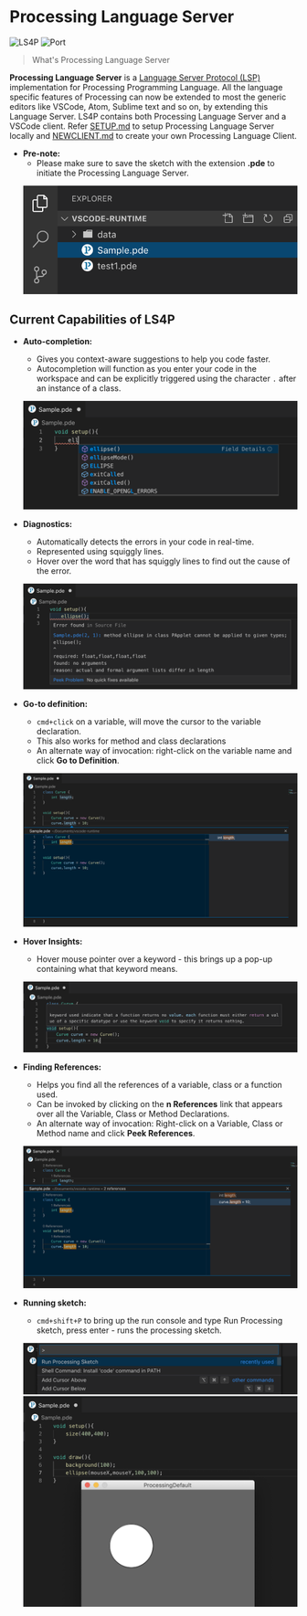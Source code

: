 # Processing Language Server

![LS4P](https://img.shields.io/badge/Language%20Server-LS4P-blue?style=flat-square)  ![Port](https://img.shields.io/badge/Port%20Number-6009-green?style=flat-square)<br />

> What's Processing Language Server

<b>Processing Language Server</b> is a [Language Server Protocol (LSP)](https://microsoft.github.io/language-server-protocol/) implementation for Processing Programming Language. All the language specific features of Processing can now be extended to most the generic editors like VSCode, Atom, Sublime text and so on, by extending this Language Server. LS4P contains both Processing Language Server and a VSCode client. Refer [SETUP.md](https://github.com/processing-language-server/LS4P/blob/master/assets/SETUP.md) to setup Processing Language Server locally and [NEWCLIENT.md](https://github.com/processing-language-server/LS4P/blob/master/assets/NEWCLIENT.md) to create your own Processing Language Client.<br>

* <b>Pre-note:</b> 
	- Please make sure to save the sketch with the extension <b>.pde</b> to initiate the Processing Language Server.<br>
	<p align="center">
        <img src="assets/imgs/prenote.png">
    </p>

## Current Capabilities of LS4P

* <b>Auto-completion:</b>
	- Gives you context-aware suggestions to help you code faster. 
	- Autocompletion will function as you enter your code in the workspace and can be explicitly triggered using the character `.` after an instance of a class.<br>
	<p align="center">
        <img src="assets/imgs/autocompletion.png">
    </p>

* <b>Diagnostics:</b>
	- Automatically detects the errors in your code in real-time.
	- Represented using squiggly lines.
	- Hover over the word that has squiggly lines to find out the cause of the error.<br>
	<p align="center">
        <img src="assets/imgs/diagnostics.png">
    </p>

* <b>Go-to definition:</b>
	- `cmd+click` on a variable, will move the cursor to the variable declaration.
	- This also works for method and class declarations
	- An alternate way of invocation: right-click on the variable name and click <b>Go to Definition</b>.<br>
	<p align="center">
		<img src="assets/imgs/gotodefinition2.png">
    </p>

* <b>Hover Insights:</b>
	- Hover mouse pointer over a keyword - this brings up a pop-up containing what that keyword means.<br>
	<p align="center">
        <img src="assets/imgs/hover.png">
    </p>

* <b>Finding References:</b>
	- Helps you find all the references of a variable, class or a function used. 
	- Can be invoked by clicking on the <b>n References</b> link that appears over all the Variable, Class or Method Declarations.
	- An alternate way of invocation: Right-click on a Variable, Class or Method name and click <b>Peek References</b>.<br>
	<p align="center">
		<img src="assets/imgs/references2.png">
    </p>

* <b>Running sketch:</b>
	- `cmd+shift+P` to bring up the run console and type Run Processing sketch, press enter - runs the processing sketch.<br>
	<p align="center">
        <img src="assets/imgs/run1.png"><br>
		<img src="assets/imgs/run2.png">
    </p>